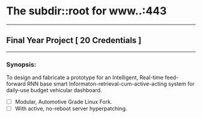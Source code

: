 # The subdir::root for www..:443

---

## Final Year Project [ 20 Credentials ]

---

### Synopsis:

To design and fabricate a prototype for an Intelligent, Real-time feed-forward RNN base smart Informaton-retrieval-cum-active-acting system for daily-use budget vehicular dashboard.

 - [ ] Modular, Automotive Grade Linux Fork.
 - [ ] With active, no-reboot server hyperpatching.
